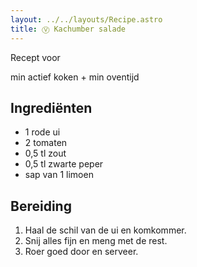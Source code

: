 ```yaml
---
layout: ../../layouts/Recipe.astro
title: Ⓥ Kachumber salade
---
```

R﻿ecept voor 

m﻿in actief koken + min oventijd

## Ingrediënten

* 1﻿ rode ui
* 2﻿ tomaten
* 0﻿,5 tl zout
* 0﻿,5 tl zwarte peper
* s﻿ap van 1 limoen

## Bereiding

1. H﻿aal de schil van de ui en komkommer. 
2. S﻿nij alles fijn en meng met de rest. 
3. R﻿oer goed door en serveer.